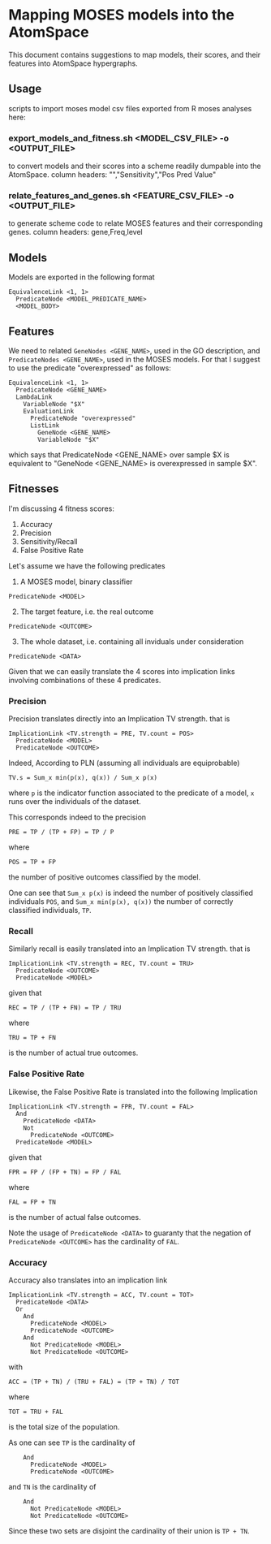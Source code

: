 # Mapping MOSES models into the AtomSpace

This document contains suggestions to map models, their scores, and
their features into AtomSpace hypergraphs.

## Usage

scripts to import moses model csv files exported from R moses analyses here:

### export_models_and_fitness.sh  <MODEL_CSV_FILE>  -o <OUTPUT_FILE>
to convert models and their scores into a scheme readily dumpable into
the AtomSpace.  column headers:  "","Sensitivity","Pos Pred Value"

### relate_features_and_genes.sh  <FEATURE_CSV_FILE>  -o <OUTPUT_FILE>
to generate scheme code to relate MOSES features and their
corresponding genes.  column headers:  gene,Freq,level

## Models

Models are exported in the following format

```
EquivalenceLink <1, 1>
  PredicateNode <MODEL_PREDICATE_NAME>
  <MODEL_BODY>
```

## Features

We need to related `GeneNodes <GENE_NAME>`, used in the GO description,
and `PredicateNodes <GENE_NAME>`, used in the MOSES models. For that I
suggest to use the predicate "overexpressed" as follows:

```
EquivalenceLink <1, 1>
  PredicateNode <GENE_NAME>
  LambdaLink
    VariableNode "$X"
    EvaluationLink
      PredicateNode "overexpressed"
      ListLink
        GeneNode <GENE_NAME>
        VariableNode "$X"
```
which says that PredicateNode <GENE_NAME> over sample $X is
equivalent to "GeneNode <GENE_NAME> is overexpressed in sample $X".

## Fitnesses

I'm discussing 4 fitness scores:

1. Accuracy
2. Precision
3. Sensitivity/Recall
4. False Positive Rate

Let's assume we have the following predicates

1. A MOSES model, binary classifier

```
PredicateNode <MODEL>
```

2. The target feature, i.e. the real outcome

```
PredicateNode <OUTCOME>
```

3. The whole dataset, i.e. containing all inviduals under
   consideration

```
PredicateNode <DATA>
```

Given that we can easily translate the 4 scores into implication links
involving combinations of these 4 predicates.

### Precision

Precision translates directly into an Implication TV strength. that is

```
ImplicationLink <TV.strength = PRE, TV.count = POS>
  PredicateNode <MODEL>
  PredicateNode <OUTCOME>
```

Indeed, According to PLN (assuming all individuals are equiprobable)

```
TV.s = Sum_x min(p(x), q(x)) / Sum_x p(x)
```

where `p` is the indicator function associated to the predicate of a
model, `x` runs over the individuals of the dataset.

This corresponds indeed to the precision

```
PRE = TP / (TP + FP) = TP / P
```

where

```
POS = TP + FP
```

the number of positive outcomes classified by the model.

One can see that `Sum_x p(x)` is indeed the number of positively
classified individuals `POS`, and `Sum_x min(p(x), q(x))` the number
of correctly classified individuals, `TP`.

### Recall

Similarly recall is easily translated into an Implication TV
strength. that is

```
ImplicationLink <TV.strength = REC, TV.count = TRU>
  PredicateNode <OUTCOME>
  PredicateNode <MODEL>
```

given that

```
REC = TP / (TP + FN) = TP / TRU
```

where

```
TRU = TP + FN
```

is the number of actual true outcomes.

### False Positive Rate

Likewise, the False Positive Rate is translated into the following
Implication

```
ImplicationLink <TV.strength = FPR, TV.count = FAL>
  And
    PredicateNode <DATA>
    Not
      PredicateNode <OUTCOME>
  PredicateNode <MODEL>
```

given that

```
FPR = FP / (FP + TN) = FP / FAL
```

where

```
FAL = FP + TN
```

is the number of actual false outcomes.

Note the usage of `PredicateNode <DATA>` to guaranty that the negation
of `PredicateNode <OUTCOME>` has the cardinality of `FAL`.

### Accuracy

Accuracy also translates into an implication link

```
ImplicationLink <TV.strength = ACC, TV.count = TOT>
  PredicateNode <DATA>
  Or
    And
      PredicateNode <MODEL>
      PredicateNode <OUTCOME>
    And
      Not PredicateNode <MODEL>
      Not PredicateNode <OUTCOME>
```

with

```
ACC = (TP + TN) / (TRU + FAL) = (TP + TN) / TOT
```

where

```
TOT = TRU + FAL
```

is the total size of the population.

As one can see `TP` is the cardinality of

```
    And
      PredicateNode <MODEL>
      PredicateNode <OUTCOME>
```

and `TN` is the cardinality of

```
    And
      Not PredicateNode <MODEL>
      Not PredicateNode <OUTCOME>
```

Since these two sets are disjoint the cardinality of their union
is `TP + TN`.

